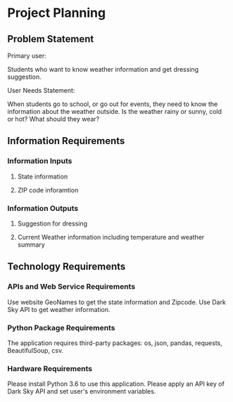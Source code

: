 # Project Planning

## Problem Statement

Primary user:

Students who want to know weather information and get dressing suggestion.

User Needs Statement:

When students go to school, or go out for events, they need to know the information about the weather outside. Is the weather rainy or sunny, cold or hot? What should they wear?

## Information Requirements

### Information Inputs

1. State information

2. ZIP code inforamtion

### Information Outputs

1. Suggestion for dressing

2. Current Weather information including temperature and weather summary

## Technology Requirements

### APIs and Web Service Requirements

Use website GeoNames to get the state information and Zipcode.
Use Dark Sky API to get weather information.


### Python Package Requirements

The application requires  third-party packages: os, json, pandas, requests, BeautifulSoup, csv.

### Hardware Requirements

Please install Python 3.6 to use this application.
Please apply an API key of  Dark Sky API and set user's environment variables.
